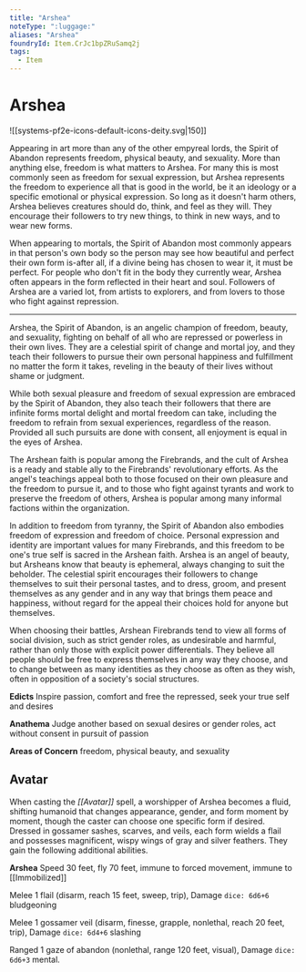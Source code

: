 ```yaml
---
title: "Arshea"
noteType: ":luggage:"
aliases: "Arshea"
foundryId: Item.CrJc1bpZRuSamq2j
tags:
  - Item
---
```


# Arshea
![[systems-pf2e-icons-default-icons-deity.svg|150]]

Appearing in art more than any of the other empyreal lords, the Spirit of Abandon represents freedom, physical beauty, and sexuality. More than anything else, freedom is what matters to Arshea. For many this is most commonly seen as freedom for sexual expression, but Arshea represents the freedom to experience all that is good in the world, be it an ideology or a specific emotional or physical expression. So long as it doesn't harm others, Arshea believes creatures should do, think, and feel as they will. They encourage their followers to try new things, to think in new ways, and to wear new forms.

When appearing to mortals, the Spirit of Abandon most commonly appears in that person's own body so the person may see how beautiful and perfect their own form is-after all, if a divine being has chosen to wear it, it must be perfect. For people who don't fit in the body they currently wear, Arshea often appears in the form reflected in their heart and soul. Followers of Arshea are a varied lot, from artists to explorers, and from lovers to those who fight against repression.

* * *

Arshea, the Spirit of Abandon, is an angelic champion of freedom, beauty, and sexuality, fighting on behalf of all who are repressed or powerless in their own lives. They are a celestial spirit of change and mortal joy, and they teach their followers to pursue their own personal happiness and fulfillment no matter the form it takes, reveling in the beauty of their lives without shame or judgment.

While both sexual pleasure and freedom of sexual expression are embraced by the Spirit of Abandon, they also teach their followers that there are infinite forms mortal delight and mortal freedom can take, including the freedom to refrain from sexual experiences, regardless of the reason. Provided all such pursuits are done with consent, all enjoyment is equal in the eyes of Arshea.

The Arshean faith is popular among the Firebrands, and the cult of Arshea is a ready and stable ally to the Firebrands' revolutionary efforts. As the angel's teachings appeal both to those focused on their own pleasure and the freedom to pursue it, and to those who fight against tyrants and work to preserve the freedom of others, Arshea is popular among many informal factions within the organization.

In addition to freedom from tyranny, the Spirit of Abandon also embodies freedom of expression and freedom of choice. Personal expression and identity are important values for many Firebrands, and this freedom to be one's true self is sacred in the Arshean faith. Arshea is an angel of beauty, but Arsheans know that beauty is ephemeral, always changing to suit the beholder. The celestial spirit encourages their followers to change themselves to suit their personal tastes, and to dress, groom, and present themselves as any gender and in any way that brings them peace and happiness, without regard for the appeal their choices hold for anyone but themselves.

When choosing their battles, Arshean Firebrands tend to view all forms of social division, such as strict gender roles, as undesirable and harmful, rather than only those with explicit power differentials. They believe all people should be free to express themselves in any way they choose, and to change between as many identities as they choose as often as they wish, often in opposition of a society's social structures.

**Edicts** Inspire passion, comfort and free the repressed, seek your true self and desires

**Anathema** Judge another based on sexual desires or gender roles, act without consent in pursuit of passion

**Areas of Concern** freedom, physical beauty, and sexuality

## Avatar

When casting the _[[Avatar]]_ spell, a worshipper of Arshea becomes a fluid, shifting humanoid that changes appearance, gender, and form moment by moment, though the caster can choose one specific form if desired. Dressed in gossamer sashes, scarves, and veils, each form wields a flail and possesses magnificent, wispy wings of gray and silver feathers. They gain the following additional abilities.

**Arshea** Speed 30 feet, fly 70 feet, immune to forced movement, immune to [[Immobilized]]

Melee 1 flail (disarm, reach 15 feet, sweep, trip), Damage `dice: 6d6+6` bludgeoning

Melee 1 gossamer veil (disarm, finesse, grapple, nonlethal, reach 20 feet, trip), Damage `dice: 6d4+6` slashing

Ranged 1 gaze of abandon (nonlethal, range 120 feet, visual), Damage `dice: 6d6+3` mental.
